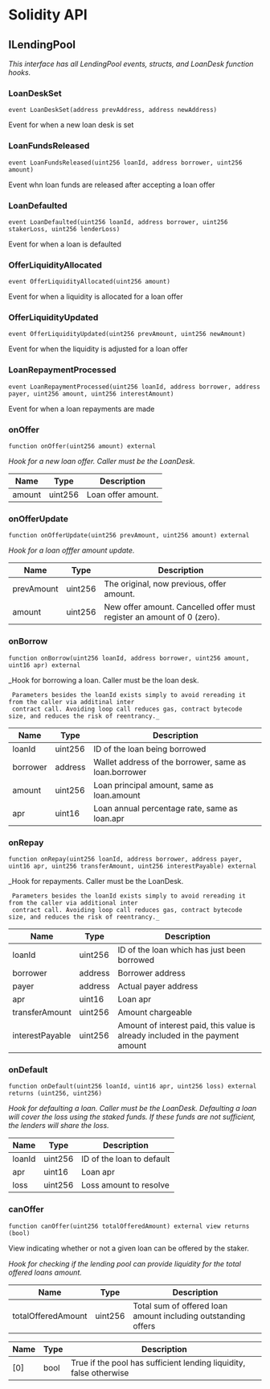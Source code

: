# Solidity API

## ILendingPool

_This interface has all LendingPool events, structs, and LoanDesk function hooks._

### LoanDeskSet

```solidity
event LoanDeskSet(address prevAddress, address newAddress)
```

Event for when a new loan desk is set

### LoanFundsReleased

```solidity
event LoanFundsReleased(uint256 loanId, address borrower, uint256 amount)
```

Event whn loan funds are released after accepting a loan offer

### LoanDefaulted

```solidity
event LoanDefaulted(uint256 loanId, address borrower, uint256 stakerLoss, uint256 lenderLoss)
```

Event for when a loan is defaulted

### OfferLiquidityAllocated

```solidity
event OfferLiquidityAllocated(uint256 amount)
```

Event for when a liquidity is allocated for a loan offer

### OfferLiquidityUpdated

```solidity
event OfferLiquidityUpdated(uint256 prevAmount, uint256 newAmount)
```

Event for when the liquidity is adjusted for a loan offer

### LoanRepaymentProcessed

```solidity
event LoanRepaymentProcessed(uint256 loanId, address borrower, address payer, uint256 amount, uint256 interestAmount)
```

Event for when a loan repayments are made

### onOffer

```solidity
function onOffer(uint256 amount) external
```

_Hook for a new loan offer.
     Caller must be the LoanDesk._

| Name | Type | Description |
| ---- | ---- | ----------- |
| amount | uint256 | Loan offer amount. |

### onOfferUpdate

```solidity
function onOfferUpdate(uint256 prevAmount, uint256 amount) external
```

_Hook for a loan offfer amount update._

| Name | Type | Description |
| ---- | ---- | ----------- |
| prevAmount | uint256 | The original, now previous, offer amount. |
| amount | uint256 | New offer amount. Cancelled offer must register an amount of 0 (zero). |

### onBorrow

```solidity
function onBorrow(uint256 loanId, address borrower, uint256 amount, uint16 apr) external
```

_Hook for borrowing a loan. Caller must be the loan desk.

     Parameters besides the loanId exists simply to avoid rereading it from the caller via additinal inter 
     contract call. Avoiding loop call reduces gas, contract bytecode size, and reduces the risk of reentrancy._

| Name | Type | Description |
| ---- | ---- | ----------- |
| loanId | uint256 | ID of the loan being borrowed |
| borrower | address | Wallet address of the borrower, same as loan.borrower |
| amount | uint256 | Loan principal amount, same as loan.amount |
| apr | uint16 | Loan annual percentage rate, same as loan.apr |

### onRepay

```solidity
function onRepay(uint256 loanId, address borrower, address payer, uint16 apr, uint256 transferAmount, uint256 interestPayable) external
```

_Hook for repayments. Caller must be the LoanDesk. 
     
     Parameters besides the loanId exists simply to avoid rereading it from the caller via additional inter 
     contract call. Avoiding loop call reduces gas, contract bytecode size, and reduces the risk of reentrancy._

| Name | Type | Description |
| ---- | ---- | ----------- |
| loanId | uint256 | ID of the loan which has just been borrowed |
| borrower | address | Borrower address |
| payer | address | Actual payer address |
| apr | uint16 | Loan apr |
| transferAmount | uint256 | Amount chargeable |
| interestPayable | uint256 | Amount of interest paid, this value is already included in the payment amount |

### onDefault

```solidity
function onDefault(uint256 loanId, uint16 apr, uint256 loss) external returns (uint256, uint256)
```

_Hook for defaulting a loan. Caller must be the LoanDesk. Defaulting a loan will cover the loss using 
the staked funds. If these funds are not sufficient, the lenders will share the loss._

| Name | Type | Description |
| ---- | ---- | ----------- |
| loanId | uint256 | ID of the loan to default |
| apr | uint16 | Loan apr |
| loss | uint256 | Loss amount to resolve |

### canOffer

```solidity
function canOffer(uint256 totalOfferedAmount) external view returns (bool)
```

View indicating whether or not a given loan can be offered by the staker.

_Hook for checking if the lending pool can provide liquidity for the total offered loans amount._

| Name | Type | Description |
| ---- | ---- | ----------- |
| totalOfferedAmount | uint256 | Total sum of offered loan amount including outstanding offers |

| Name | Type | Description |
| ---- | ---- | ----------- |
| [0] | bool | True if the pool has sufficient lending liquidity, false otherwise |

